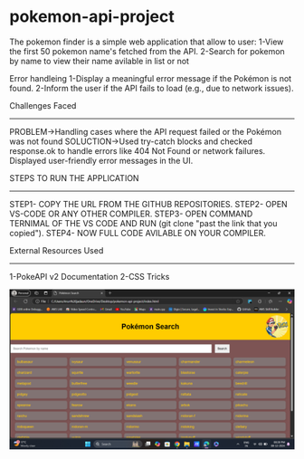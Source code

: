 # pokemon-api-project

The pokemon finder is a simple web application that allow to user:
1-View the first 50 pokemon name's fetched from the API.
2-Search for pokemon by name to view their name avilable in list or not 

Error handleing 
1-Display a meaningful error message if the Pokémon is not found.
2-Inform the user if the API fails to load (e.g., due to network issues).

Challenges Faced
*****************
PROBLEM->Handling cases where the API request failed or the Pokémon was not found
SOLUCTION->Used try-catch blocks and checked response.ok to handle errors like 404 Not Found or network failures. Displayed user-friendly error messages in the UI.


STEPS TO RUN THE APPLICATION 
*****************************
STEP1- COPY THE URL FROM THE GITHUB REPOSITORIES.
STEP2- OPEN VS-CODE OR ANY OTHER COMPILER.
STEP3- OPEN COMMAND TERNIMAL OF THE VS CODE AND  RUN (git clone "past the link that you copied").
STEP4- NOW FULL CODE AVILABLE ON YOUR COMPILER.


External Resources Used
***********************
1-PokeAPI v2 Documentation
2-CSS Tricks

![image alt](https://github.com/arunjadaun2002/pokemon-api-project/blob/main/Screenshot%20(550).png?raw=true)









